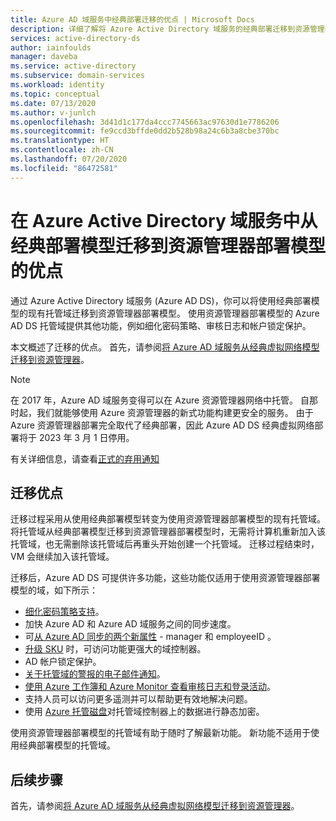 ```yaml
---
title: Azure AD 域服务中经典部署迁移的优点 | Microsoft Docs
description: 详细了解将 Azure Active Directory 域服务的经典部署迁移到资源管理器部署模型的优点
services: active-directory-ds
author: iainfoulds
manager: daveba
ms.service: active-directory
ms.subservice: domain-services
ms.workload: identity
ms.topic: conceptual
ms.date: 07/13/2020
ms.author: v-junlch
ms.openlocfilehash: 3d41d1c177da4ccc7745663ac97630d1e7786206
ms.sourcegitcommit: fe9ccd3bffde0dd2b528b98a24c6b3a8cbe370bc
ms.translationtype: HT
ms.contentlocale: zh-CN
ms.lasthandoff: 07/20/2020
ms.locfileid: "86472581"
---
```

# <a name="benefits-of-migration-from-the-classic-to-resource-manager-deployment-model-in-azure-active-directory-domain-services"></a>在 Azure Active Directory 域服务中从经典部署模型迁移到资源管理器部署模型的优点

通过 Azure Active Directory 域服务 (Azure AD DS)，你可以将使用经典部署模型的现有托管域迁移到资源管理器部署模型。 使用资源管理器部署模型的 Azure AD DS 托管域提供其他功能，例如细化密码策略、审核日志和帐户锁定保护。

本文概述了迁移的优点。 首先，请参阅[将 Azure AD 域服务从经典虚拟网络模型迁移到资源管理器][howto-migrate]。

> [!NOTE]
> 在 2017 年，Azure AD 域服务变得可以在 Azure 资源管理器网络中托管。 自那时起，我们就能够使用 Azure 资源管理器的新式功能构建更安全的服务。 由于 Azure 资源管理器部署完全取代了经典部署，因此 Azure AD DS 经典虚拟网络部署将于 2023 年 3 月 1 日停用。
>
> 有关详细信息，请查看[正式的弃用通知](https://azure.microsoft.com/updates/we-are-retiring-azure-ad-domain-services-classic-vnet-support-on-march-1-2023/)

## <a name="migration-benefits"></a>迁移优点

迁移过程采用从使用经典部署模型转变为使用资源管理器部署模型的现有托管域。 将托管域从经典部署模型迁移到资源管理器部署模型时，无需将计算机重新加入该托管域，也无需删除该托管域后再重头开始创建一个托管域。 迁移过程结束时，VM 会继续加入该托管域。

迁移后，Azure AD DS 可提供许多功能，这些功能仅适用于使用资源管理器部署模型的域，如下所示：

* [细化密码策略支持][password-policy]。
* 加快 Azure AD 和 Azure AD 域服务之间的同步速度。
* 可[从 Azure AD 同步的两个新属性][attributes] - manager 和 employeeID 。
* [升级 SKU][skus] 时，可访问功能更强大的域控制器。
* AD 帐户锁定保护。
* [关于托管域的警报的电子邮件通知][email-alerts]。
* [使用 Azure 工作簿和 Azure Monitor 查看审核日志和登录活动][workbooks]。
* 支持人员可以访问更多遥测并可以帮助更有效地解决问题。
* 使用 [Azure 托管磁盘][managed-disks]对托管域控制器上的数据进行静态加密。

使用资源管理器部署模型的托管域有助于随时了解最新功能。 新功能不适用于使用经典部署模型的托管域。

## <a name="next-steps"></a>后续步骤

首先，请参阅[将 Azure AD 域服务从经典虚拟网络模型迁移到资源管理器][howto-migrate]。

<!-- LINKS - INTERNAL -->
[password-policy]: password-policy.md
[skus]: change-sku.md
[email-alerts]: notifications.md
[workbooks]: use-azure-monitor-workbooks.md
[howto-migrate]: migrate-from-classic-vnet.md
[attributes]: synchronization.md#attribute-synchronization-and-mapping-to-azure-ad-ds
[managed-disks]: ../virtual-machines/windows/managed-disks-overview.md
